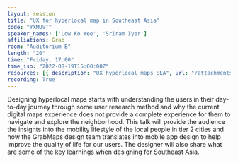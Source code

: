 ```yaml
---
layout: session
title: "UX for hyperlocal map in Southeast Asia"
code: "YXMUVT"
speaker_names: ['Low Ko Wee', 'Sriram Iyer']
affiliations: Grab
room: "Auditorium B"
length: "20"
time: "Friday, 17:00"
time_iso: "2022-08-19T15:00:00Z"
resources: [{ description: "UX hyperlocal maps SEA", url: "/attachments/YXMUVT_PDF_SoTM_2022_-_UX_for_Hyperlocal_Maps_in_SEA_IwiteGv.pdf" }]
recording: True
---
```


Designing hyperlocal maps starts with understanding the users in their day-to-day journey through some user research method and why the current digital maps experience does not provide a complete experience for them to navigate and explore the neighborhood. This talk will provide the audience the insights into the mobility lifestyle of the local people in tier 2 cities and how the GrabMaps design team translates into mobile app design to help improve the quality of life for our users. The designer will also share what are some of the key learnings when designing for Southeast Asia.

